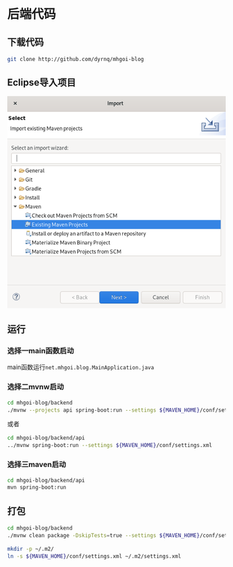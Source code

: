 # 后端代码

## 下载代码
```bash
git clone http://github.com/dyrnq/mhgoi-blog
```


## Eclipse导入项目

![import](img/import.png)


## 运行

### 选择一main函数启动
main函数运行`net.mhgoi.blog.MainApplication.java`


### 选择二mvnw启动

```bash
cd mhgoi-blog/backend
./mvnw --projects api spring-boot:run --settings ${MAVEN_HOME}/conf/settings.xml
```
或者

```bash
cd mhgoi-blog/backend/api
../mvnw spring-boot:run --settings ${MAVEN_HOME}/conf/settings.xml
```


### 选择三maven启动

```bash
cd mhgoi-blog/backend/api
mvn spring-boot:run
```


## 打包


```bash
cd mhgoi-blog/backend
./mvnw clean package -DskipTests=true --settings ${MAVEN_HOME}/conf/settings.xml
```





```bash
mkdir -p ~/.m2/
ln -s ${MAVEN_HOME}/conf/settings.xml ~/.m2/settings.xml
```
